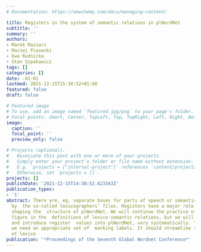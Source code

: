 ```yaml
---
# Documentation: https://wowchemy.com/docs/managing-content/

title: Registers in the system of semantic relations in plWordNet
subtitle: ''
summary: ''
authors:
- Marek Maziarz
- Maciej Piasecki
- Ewa Rudnicka
- Stan Szpakowicz
tags: []
categories: []
date: -01-01
lastmod: 2021-12-15T15:38:52+01:00
featured: false
draft: false

# Featured image
# To use, add an image named `featured.jpg/png` to your page's folder.
# Focal points: Smart, Center, TopLeft, Top, TopRight, Left, Right, BottomLeft, Bottom, BottomRight.
image:
  caption: ''
  focal_point: ''
  preview_only: false

# Projects (optional).
#   Associate this post with one or more of your projects.
#   Simply enter your project's folder or file name without extension.
#   E.g. `projects = ["internal-project"]` references `content/project/deep-learning/index.md`.
#   Otherwise, set `projects = []`.
projects: []
publishDate: '2021-12-15T14:38:52.623343Z'
publication_types:
- '1'
abstract: There are, eg, separate bases for parts of speech or semantic domains, represented
  by  the so-called lexicographers’ files. Registers have a major role to play in
  shaping the  structure of plWordNet. We will continue the practice of making registers
  figure in the  definitions of lexico-semantic relations, but we will analyse them,
  and introduce register  values into plWordNet, very systematically. To begin with,
  we need an appropriate set of  marking labels. It should streamline the description
  of lexico
publication: '*Proceedings of the Seventh Global Wordnet Conference*'
---
```

